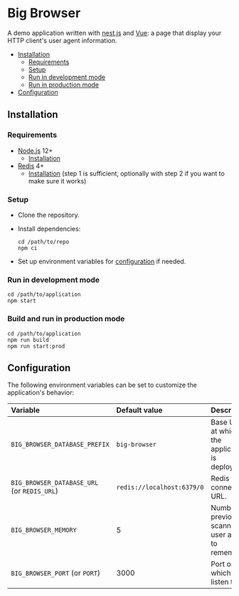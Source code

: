 # Big Browser

A demo application written with [nest.js](https://nestjs.com/) and
[Vue](https://vuejs.org/): a page that display your HTTP client's user agent
information.

<!-- START doctoc generated TOC please keep comment here to allow auto update -->
<!-- DON'T EDIT THIS SECTION, INSTEAD RE-RUN doctoc TO UPDATE -->


- [Installation](#installation)
  - [Requirements](#requirements)
  - [Setup](#setup)
  - [Run in development mode](#run-in-development-mode)
  - [Run in production mode](#run-in-production-mode)
- [Configuration](#configuration)

<!-- END doctoc generated TOC please keep comment here to allow auto update -->



## Installation

### Requirements

* [Node.js](https://nodejs.org) 12+
  * [Installation](https://nodejs.org/en/download/package-manager/)
* [Redis](https://redis.io/) 4+
  * [Installation](https://www.digitalocean.com/community/tutorials/how-to-install-and-secure-redis-on-ubuntu-20-04)
    (step 1 is sufficient, optionally with step 2 if you want to make sure it
    works)

### Setup

* Clone the repository.
* Install dependencies:

  ```
  cd /path/to/repo
  npm ci
  ```
* Set up environment variables for [configuration](#configuration) if needed.

### Run in development mode

```
cd /path/to/application
npm start
```

### Build and run in production mode

```
cd /path/to/application
npm run build
npm run start:prod
```



## Configuration

The following environment variables can be set to customize the application's behavior:

Variable                                    | Default value              | Description
:------------------------------------------ | :------------------------- | :----------------------------------------------------
`BIG_BROWSER_DATABASE_PREFIX`               | `big-browser`              | Base URL at which the application is deployed.
`BIG_BROWSER_DATABASE_URL` (or `REDIS_URL`) | `redis://localhost:6379/0` | Redis connection URL.
`BIG_BROWSER_MEMORY`                        | 5                          | Number of previously scanned user agents to remember.
`BIG_BROWSER_PORT` (or `PORT`)              | 3000                       | Port on which to listen to.
